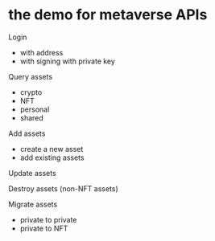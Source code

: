 # the demo for metaverse APIs

Login
* with address
* with signing with private key 

Query assets
* crypto
* NFT
* personal
* shared

Add assets
* create a new asset
* add existing assets

Update assets

Destroy assets (non-NFT assets)

Migrate assets
* private to private
* private to NFT

